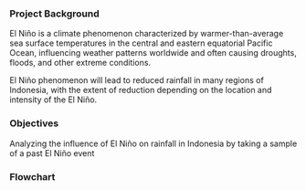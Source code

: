 ### Project Background
El Niño is a climate phenomenon characterized by warmer-than-average sea surface temperatures in the central and eastern equatorial Pacific Ocean, influencing weather patterns worldwide and often causing droughts, floods, and other extreme conditions.

El Niño phenomenon will lead to reduced rainfall in many regions of Indonesia, with the extent of reduction depending on the location and intensity of the El Niño.

### Objectives
Analyzing the influence of El Niño on rainfall in Indonesia by taking a sample of a past El Niño event

### Flowchart
